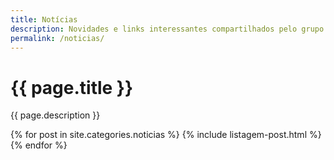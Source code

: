 ```yaml
---
title: Notícias
description: Novidades e links interessantes compartilhados pelo grupo
permalink: /noticias/
---
```


# {{ page.title }}
{{ page.description }}

{% for post in site.categories.noticias %}
{% include listagem-post.html %}
{% endfor %}
